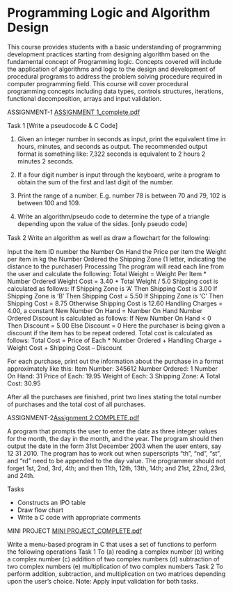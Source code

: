 # Programming Logic and Algorithm Design
This course provides students with a basic understanding of programming development practices starting from designing algorithm based on the fundamental concept of Programming logic. Concepts covered will include the application of algorithms and logic to the design and development of procedural programs to address the problem solving procedure required in computer programming field. This course will cover procedural programming concepts including data types, controls structures, iterations, functional decomposition, arrays and input validation.


ASSIGNMENT-1 [ASSIGNMENT 1_complete.pdf](https://github.com/kitkatlky/Programming-Logic-and-Algorithm-Design/files/7597015/ASSIGNMENT.1_complete.pdf)

Task 1 [Write a pseudocode & C Code]
1.	Given an integer number in seconds as input, print the equivalent time in hours, 
minutes, and seconds as output. The recommended output format is something like: 
7,322 seconds is equivalent to 2 hours 2 minutes 2 seconds.

2.	If a four digit number is input through the keyboard, write a program to
obtain the sum of the first and last digit of the number. 

3.	Print the range of a number. E.g. number 78 is between 70 and 79, 102 is
between 100 and 109. 

4.	Write an algorithm/pseudo code to determine the type of a triangle
depending upon the value of the sides. [only pseudo code] 

Task 2 
Write an algorithm as well as draw a ﬂowchart for the following:

Input
 the item ID number
 the Number On Hand
 the Price per item
 the Weight per item in kg
 the Number Ordered
 the Shipping Zone (1 letter, indicating the distance to the purchaser)
Processing
The program will read each line from the user and calculate the following:
Total Weight = Weight Per Item * Number Ordered
Weight Cost = 3.40 + Total Weight / 5.0
Shipping cost is calculated as follows:
If Shipping Zone is ‘A’
Then Shipping Cost is 3.00
If Shipping Zone is ‘B’
Then Shipping Cost = 5.50
If Shipping Zone is ‘C’
Then Shipping Cost = 8.75
Otherwise Shipping Cost is 12.60
Handling Charges = 4.00, a constant
New Number On Hand = Number On Hand Number Ordered
Discount is calculated as follows:
If New Number On Hand < 0
Then Discount = 5.00
Else Discount = 0
Here the purchaser is being given a discount if the item has to be repeat ordered. Total cost is calculated as follows:
Total Cost = Price of Each * Number Ordered + Handling Charge + Weight Cost + Shipping Cost – Discount

For each purchase, print out the information about the purchase in a format approximately like this:
Item Number: 345612
Number Ordered: 1
Number On Hand: 31
Price of Each: 19.95
Weight of Each: 3
Shipping Zone: A
Total Cost: 30.95

After all the purchases are finished, print two lines stating the total number of purchases and the total cost of all purchases.


ASSIGNMENT-2[Assignment 2 COMPLETE.pdf](https://github.com/kitkatlky/Programming-Logic-and-Algorithm-Design/files/7597123/Assignment.2.COMPLETE.pdf)

A program that prompts the user to enter the date as three integer values for the month, the day in the 
month, and the year. The program should then output the date in the form 31st December 2003 when the 
user enters, say 12 31 2010. The program has to work out when superscripts “th”, “nd”, “st”, and “rd” need 
to be appended to the day value. The programmer should not forget 1st, 2nd, 3rd, 4th; and then 11th, 
12th, 13th, 14th; and 21st, 22nd, 23rd, and 24th.

Tasks
-	Constructs an IPO table
-	Draw flow chart
-	Write a C code with appropriate comments

MINI PROJECT [MINI PROJECT_COMPLETE.pdf](https://github.com/kitkatlky/Programming-Logic-and-Algorithm-Design/files/7597212/MINI.PROJECT_COMPLETE.pdf)

Write a menu-based program in C that uses a set of functions to perform the following operations 
Task 1
To 
(a) reading a complex number 
(b) writing a complex number
(c) addition of two complex numbers
(d) subtraction of two complex numbers
(e) multiplication of two complex numbers
Task 2
To perform addition, subtraction, and multiplication on two matrices depending upon the user’s choice.
Note: Apply input validation for both tasks.
